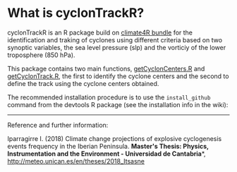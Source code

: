 # What is cyclonTrackR?

cyclonTrackR is an R package build on [climate4R bundle](http://www.meteo.unican.es/climate4r) for the identification and traking of cyclones using different criteria based on two synoptic variables, the sea level pressure (slp) and the vorticiy of the lower troposphere (850 hPa).

This package contains two main functions, [getCyclonCenters.R](http://github.com/SantanderMetGroup/cyclonTrackR/blob/master/getCyclonCenters.R) and [getCyclonTrack.R](http://github.com/SantanderMetGroup/cyclonTrackR/blob/master/getCyclonTrack.R), the first to identify the cyclone centers and the second to define the track using the cyclone centers obtained.

The recommended installation procedure is to use the `install_github` command from the devtools R package (see the installation info in the wiki):

---
Reference and further information: 

Iparragirre I. (2018) Climate change projections of explosive cyclogenesis events frequency in the Iberian Peninsula.  **Master's Thesis: Physics, Instrumentation and the Environment - Universidad de Cantabria***, http://meteo.unican.es/en/theses/2018_Itsasne
